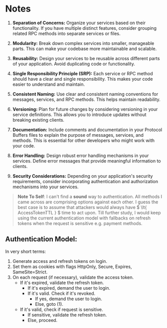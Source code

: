 # Notes

1. **Separation of Concerns:** Organize your services based on their functionality. If you have multiple distinct features, consider grouping related RPC methods into separate services or files.

2. **Modularity:** Break down complex services into smaller, manageable parts. This can make your codebase more maintainable and scalable.

3. **Reusability:** Design your services to be reusable across different parts of your application. Avoid duplicating code or functionality.

4. **Single Responsibility Principle (SRP):** Each service or RPC method should have a clear and single responsibility. This makes your code easier to understand and maintain.

5. **Consistent Naming:** Use clear and consistent naming conventions for messages, services, and RPC methods. This helps maintain readability.

6. **Versioning:** Plan for future changes by considering versioning in your service definitions. This allows you to introduce updates without breaking existing clients.

7. **Documentation:** Include comments and documentation in your Protocol Buffers files to explain the purpose of messages, services, and methods. This is essential for other developers who might work with your code.

8. **Error Handling:** Design robust error handling mechanisms in your services. Define error messages that provide meaningful information to clients.

9. **Security Considerations:** Depending on your application's security requirements, consider incorporating authentication and authorization mechanisms into your services.


> __**Note To Self**__:
> I can't find a **sound** way to authentication. All methods I came across are comprising options against each other. I guess the best case is to assume that attackers would always have $ \lt{ AccessTokenTTL } $ time to act upon. Till further study, I would keep using the current authentication model with fallbacks on refresh tokens when the request is sensitive e.g. payment methods.

## Authentication Model:
In very short terms:
1. Generate access and refresh tokens on login.
2. Set them as cookies with flags HttpOnly, Secure, Expires, SameSite=Strict.
3. On each request (if necessary), validate the access token.
    - If it's expired, validate the refresh token.
        - If it's expired, demand the user to login.
        - If it's valid. Check if it's revoked.
            - If yes, demand the user to login.
            - Else, goto (1).
    - If it's valid, check if request is sensitive.
        - If sensitive, validate the refresh token.
        - Else, proceed.